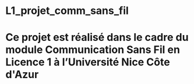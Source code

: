 # L1_projet_comm_sans_fil
#  Ce projet est réalisé dans le cadre du module Communication Sans Fil en Licence 1 à l’Université Nice Côte d'Azur
